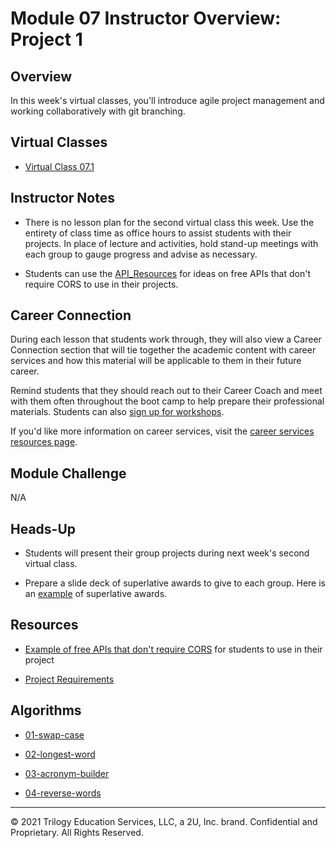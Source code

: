 # Module 07 Instructor Overview: Project 1

## Overview

In this week's virtual classes, you'll introduce agile project management and working collaboratively with git branching.

## Virtual Classes

* [Virtual Class 07.1](./07.1-REQUIRED.md)

## Instructor Notes

* There is no lesson plan for the second virtual class this week. Use the entirety of class time as office hours to assist students with their projects. In place of lecture and activities, hold stand-up meetings with each group to gauge progress and advise as necessary.

* Students can use the [API_Resources](../../01-Class-Content/07-Project-1/04-Supplemental/API_Resources.md) for ideas on free APIs that don't require CORS to use in their projects.

## Career Connection

During each lesson that students work through, they will also view a Career Connection section that will tie together the academic content with career services and how this material will be applicable to them in their future career.

Remind students that they should reach out to their Career Coach and meet with them often throughout the boot camp to help prepare their professional materials. Students can also [sign up for workshops](https://careerservicesonlineevents.splashthat.com/).

If you'd like more information on career services, visit the [career services resources page](https://github.com/coding-boot-camp/fullstack-prework/pull/80/).

## Module Challenge

N/A

## Heads-Up

* Students will present their group projects during next week's second virtual class.

* Prepare a slide deck of superlative awards to give to each group. Here is an [example](https://docs.google.com/presentation/d/1QlPJhHnHvLLtKheKl4opm7tibkjjALZeAzwVvZdJDO0/edit?usp=sharing) of superlative awards.

## Resources

* [Example of free APIs that don't require CORS](../../01-Class-Content/07-Project-1/04-Supplemental/API_Resources.md) for students to use in their project

* [Project Requirements](../../01-Class-Content/06-Server-Side-APIs/04-Supplemental/Project-Requirements.md)

## Algorithms

  * [01-swap-case](../../01-Class-Content/07-Project-1/03-Algorithms/01-swap-case)

  * [02-longest-word](../../01-Class-Content/07-Project-1/03-Algorithms/02-longest-word)

  * [03-acronym-builder](../../01-Class-Content/07-Project-1/03-Algorithms/03-acronym-builder)

  * [04-reverse-words](../../01-Class-Content/07-Project-1/03-Algorithms/04-reverse-words)

---
© 2021 Trilogy Education Services, LLC, a 2U, Inc. brand.  Confidential and Proprietary.  All Rights Reserved.